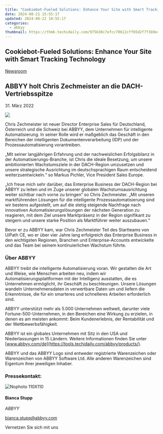 ```yaml
---
title: "Cookiebot-Fueled Solutions: Enhance Your Site with Smart Tracking Technology"
date: 2024-08-21 15:55:17
updated: 2024-08-22 10:55:17
categories:
  - abbyy
thumbnail: https://thmb.techidaily.com/975630c7efcc70612cff65d2f7f3b9e4bb27504376cae815fa3cc71523fe648a.jpg
---
```


## Cookiebot-Fueled Solutions: Enhance Your Site with Smart Tracking Technology

[Newsroom](https://tools.techidaily.com/abbyy/products/)

## ABBYY holt Chris Zechmeister an die DACH-Vertriebsspitze

31\. März 2022

![](https://content.abbyy.com/-/media/project/abbyy/abbyy/branchtemplates/shutterstock_1272462163_1296-x-729.jpg?h=729&iar=0&w=1296)

Chris Zechmeister ist neuer Director Enterprise Sales für Deutschland, Österreich und die Schweiz bei ABBYY, dem Unternehmen für intelligente Automatisierung. In seiner Rolle wird er maßgeblich das Geschäft in den Bereichen der intelligenten Dokumentenverarbeitung (IDP) und der Prozessautomatisierung vorantreiben.

„Mit seiner langjährigen Erfahrung und der nachweislichen Erfolgsbilanz in der Automatisierungs-Branche, ist Chris die ideale Besetzung, um unsere ambitionierten Wachstumsziele in der DACH-Region umzusetzen und unsere strategische Ausrichtung im deutschsprachigen Raum entscheidend weiterzuentwickeln.“ so Markus Pichler, Vice President Sales Europe.

„Ich freue mich sehr darüber, das Enterprise Business der DACH-Region bei ABBYY zu leiten und im Zuge unserer globalen Wachstumsausrichtung weiter sichtbar nach vorne zu bringen“ so Chris Zechmeister. „Mit unseren marktführenden Lösungen für die intelligente Prozessautomatisierung sind wir bestens aufgestellt, um auf die stetig steigende Nachfrage nach innovativen Automatisierungslösungen der nächsten Generation zu reagieren, mit dem Ziel unsere Marktpräsenz in der Region signifikant zu steigern und unsere starke Position als Marktführer weiter auszubauen.“

Bevor er zu ABBYY kam, war Chris Zechmeister Teil des Startteams von UiPath CE, wo er über vier Jahre lang erfolgreich das Enterprise Business in den wichtigsten Regionen, Branchen und Enterprise-Accounts entwickelte und das Team bei seinem kontinuierlichen Wachstum führte.

### Über ABBYY

ABBYY treibt die intelligente Automatisierung voran. Wir gestalten die Art und Weise, wie Menschen arbeiten neu, indem wir Automatisierungsplattformen mit der Intelligenz ausstatten, die es Unternehmen ermöglicht, ihr Geschäft zu beschleunigen. Unsere Lösungen wandeln Unternehmensdaten in verwertbare Daten um und liefern die Erkenntnisse, die für ein smarteres und schnelleres Arbeiten erforderlich sind.

ABBYY unterstützt mehr als 5.000 Unternehmen weltweit, darunter viele Fortune-500-Unternehmen, in den Bereichen eine Wirkung zu erzielen, in denen es am meisten ankommt: Beim Kundenerlebnis, der Rentabilität und der Wettbewerbsfähigkeit.

ABBYY ist ein globales Unternehmen mit Sitz in den USA und Niederlassungen in 15 Ländern. Weitere Informationen finden Sie unter [www.abbyy.com/de](https://tools.techidaily.com/abbyy/products/).

ABBYY und das ABBYY Logo sind entweder registrierte Warenzeichen oder Warenzeichen von ABBYY Software Ltd. Alle anderen Warenzeichen sind Eigentum ihrer jeweiligen Inhaber.

### Pressekontakt:

![Nophoto 110X110](https://static4.abbyy.com/abbyycommedia/34370/nophoto-110x110.png)

#### Bianca Stupp

_ABBYY_

[bianca.stupp@abbyy.com](https://tools.techidaily.com/abbyy/products/) 

Vernetzen Sie sich mit uns

<ins class="adsbygoogle"
     style="display:block"
     data-ad-format="autorelaxed"
     data-ad-client="ca-pub-7571918770474297"
     data-ad-slot="1223367746"></ins>



<ins class="adsbygoogle"
     style="display:block"
     data-ad-client="ca-pub-7571918770474297"
     data-ad-slot="8358498916"
     data-ad-format="auto"
     data-full-width-responsive="true"></ins>
